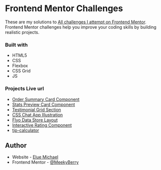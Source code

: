 # Frontend Mentor Challenges

These are my solutions to [ All challenges I attempt on Frontend Mentor](https://www.frontendmentor.io/profile/MeekyBerry/solutions). Frontend Mentor challenges help you improve your coding skills by building realistic projects.


### Built with

- HTML5 
- CSS 
- Flexbox
- CSS Grid
- JS

###  Projects Live url
* [Order Summary Card Component](https://meek-fox-3d7860.netlify.app)
* [Stats Preview Card Component](https://elaborate-kulfi-b48c1f.netlify.app)
* [Testimonial Grid Section](https://quiet-profiterole-f791be.netlify.app)
* [CSS Chat App Illustration](https://gregarious-taiyaki-650222.netlify.app)
* [Flyo Data Store Layout](https://beamish-torte-ffcbb8.netlify.app)
* [Interactive Rating Component](https://frabjous-jelly-224945.netlify.app)
* [tip-calculator](https://mikky-tip-calculator.vercel.app/)

## Author

- Website - [Elue Michael](https://www.linkedin.com/in/mikkylanky/)
- Frontend Mentor - [@MeekyBerry](https://www.frontendmentor.io/profile/MeekyBerry)

